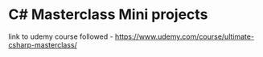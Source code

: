 # C# Masterclass Mini projects 

link to udemy course followed - https://www.udemy.com/course/ultimate-csharp-masterclass/
